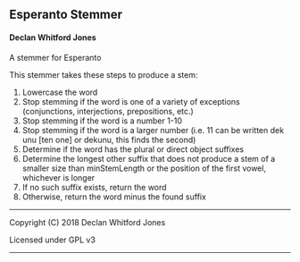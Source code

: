 ## Esperanto Stemmer
#### Declan Whitford Jones

A stemmer for Esperanto

This stemmer takes these steps to produce a stem:
  1. Lowercase the word
  2. Stop stemming if the word is one of a variety of exceptions (conjunctions, interjections, prepositions, etc.)
  3. Stop stemming if the word is a number 1-10
  4. Stop stemming if the word is a larger number (i.e. 11 can be written dek unu [ten one] or dekunu, this finds the second)
  5. Determine if the word has the plural or direct object suffixes
  6. Determine the longest other suffix that does not produce a stem of a smaller size than minStemLength or the position of the first vowel, whichever is longer
  7. If no such suffix exists, return the word
  8. Otherwise, return the word minus the found suffix

---

   Copyright (C) 2018 Declan Whitford Jones

   Licensed under GPL v3

---